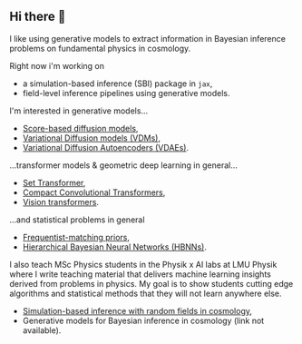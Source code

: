 ## Hi there 👋

I like using generative models to extract information in Bayesian inference problems on fundamental physics in cosmology.

Right now i'm working on
* a simulation-based inference (SBI) package in `jax`,
* field-level inference pipelines using generative models.

I'm interested in generative models...
* [Score-based diffusion models](https://github.com/homerjed/sgm),
* [Variational Diffusion models (VDMs)](https://github.com/homerjed/vdm),
* [Variational Diffusion Autoencoders (VDAEs)](https://github.com/homerjed/vdae).

...transformer models & geometric deep learning in general...
* [Set Transformer](https://github.com/homerjed/set_transformer),
* [Compact Convolutional Transformers](https://github.com/schmrlng/cct),
* [Vision transformers](https://github.com/homerjed/simple_vision_transformer).

...and statistical problems in general
* [Frequentist-matching priors](https://github.com/homerjed/frequentist_matching_priors),
* [Hierarchical Bayesian Neural Networks (HBNNs)](https://github.com/homerjed/hbnn).

I also teach MSc Physics students in the Physik x AI labs at LMU Physik where I write teaching material that delivers machine learning insights derived from problems in physics. My goal is to show students cutting edge algorithms and statistical methods that they will not learn anywhere else.

* [Simulation-based inference with random fields in cosmology](https://github.com/homerjed/grf_lab),
* Generative models for Bayesian inference in cosmology (link not available).
